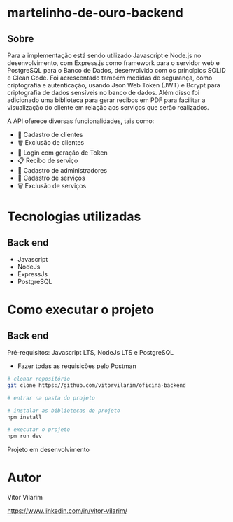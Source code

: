 # martelinho-de-ouro-backend

## Sobre
Para a implementação está sendo utilizado Javascript e Node.js no desenvolvimento, com Express.js como framework para o servidor web e PostgreSQL para o Banco de Dados, desenvolvido com os princípios SOLID e Clean Code. Foi acrescentado também medidas de segurança, como criptografia e autenticação, usando Json Web Token (JWT) e Bcrypt para criptografia de dados sensíveis no banco de dados. Além disso foi adicionado uma biblioteca para gerar recibos em PDF para facilitar a visualização do cliente em relação aos serviços que serão realizados.

A API oferece diversas funcionalidades, tais como:

 - 📂 Cadastro de clientes
 - 🗑️ Exclusão de clientes
 - 🔐 Login com geração de Token
 - 📋 Recibo de serviço
 - 📂 Cadastro de administradores
 - 📂 Cadastro de serviços
 - 🗑️ Exclusão de serviços



# Tecnologias utilizadas
## Back end
- Javascript
- NodeJs
- ExpressJs
- PostgreSQL


# Como executar o projeto

## Back end
Pré-requisitos: Javascript LTS, NodeJs LTS e PostgreSQL
- Fazer todas as requisições pelo Postman

```bash
# clonar repositório
git clone https://github.com/vitorvilarim/oficina-backend

# entrar na pasta do projeto 

# instalar as bibliotecas do projeto
npm install

# executar o projeto
npm run dev
```

Projeto em desenvolvimento
# Autor

Vitor Vilarim

https://www.linkedin.com/in/vitor-vilarim/

